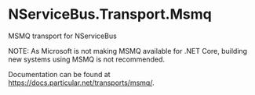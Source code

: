 # NServiceBus.Transport.Msmq

MSMQ transport for NServiceBus

NOTE: As Microsoft is not making MSMQ available for .NET Core, building new systems using MSMQ is not recommended.

Documentation can be found at <https://docs.particular.net/transports/msmq/>.

